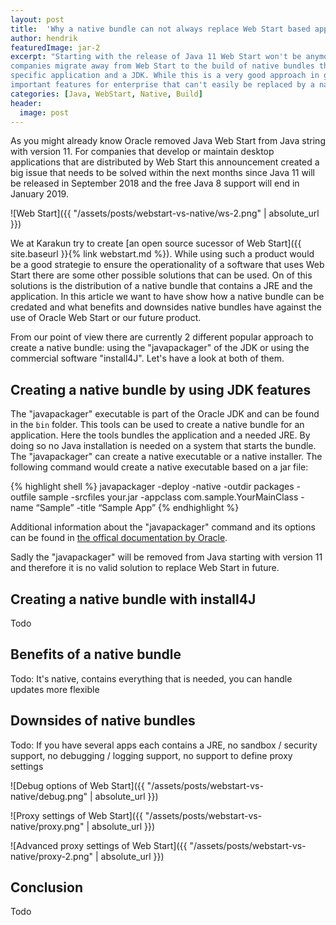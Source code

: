 ```yaml
---
layout: post
title:  'Why a native bundle can not always replace Web Start based applications'
author: hendrik
featuredImage: jar-2
excerpt: "Starting with the release of Java 11 Web Start won't be anymore part of the Oracle JDK. Based on this several
companies migrate away from Web Start to the build of native bundles that provide a native executable which contains the
specific application and a JDK. While this is a very good approach in general the Web Start technology contains some
important features for enterprise that can't easily be replaced by a native bundle."
categories: [Java, WebStart, Native, Build]
header:
  image: post
---
```


As you might already know Oracle removed Java Web Start from Java string with version 11. For companies that develop or 
maintain desktop applications that are distributed by Web Start this announcement created a big issue that needs to be 
solved within the next months since Java 11 will be released in September 2018 and the free Java 8 support will end in 
January 2019.

![Web Start]({{ "/assets/posts/webstart-vs-native/ws-2.png" | absolute_url }})


We at Karakun try to create [an open source sucessor of Web Start]({{ site.baseurl }}{% link webstart.md %}). 
While using such a product would be a good strategie to ensure the operationality of a software that uses Web Start there 
are some other possible solutions that can be used. On of this solutions is the distribution of a native bundle that 
contains a JRE and the application. In this article we want to have show how a native bundle can be credated and what 
benefits and downsides native bundles have against the use of Oracle Web Start or our future product.

From our point of view there are currently 2 different popular approach to create a native bundle: using the "javapackager" of the JDK or using the commercial software "install4J". Let's have a look at both of them.

## Creating a native bundle by using JDK features
The "javapackager" executable is part of the Oracle JDK and can be found in the `bin` folder. This tools can be used to 
create a native bundle for an application. Here the tools bundles the application and a needed JRE. By doing so no Java 
installation is needed on a system that starts the bundle. The "javapackager" can create a native executable or a native 
installer. The following command would create a native executable based on a jar file:

{% highlight shell %}
javapackager -deploy -native -outdir packages -outfile sample -srcfiles your.jar -appclass com.sample.YourMainClass -name “Sample” -title “Sample App”
{% endhighlight %}

Additional information about the "javapackager" command and its options can be found in [the offical documentation by Oracle](https://docs.oracle.com/javase/9/tools/javapackager.htm#JSWOR719).

Sadly the "javapackager" will be removed from Java starting with version 11 and therefore it is no valid solution to 
replace Web Start in future.

## Creating a native bundle with install4J
Todo

## Benefits of a native bundle
Todo: It's native, contains everything that is needed, you can handle updates more flexible

## Downsides of native bundles
Todo: If you have several apps each contains a JRE, no sandbox / security support, no debugging / logging support, no support to define proxy settings

![Debug options of Web Start]({{ "/assets/posts/webstart-vs-native/debug.png" | absolute_url }})

![Proxy settings of Web Start]({{ "/assets/posts/webstart-vs-native/proxy.png" | absolute_url }})

![Advanced proxy settings of Web Start]({{ "/assets/posts/webstart-vs-native/proxy-2.png" | absolute_url }})

## Conclusion
Todo
